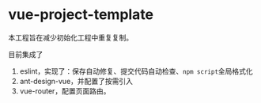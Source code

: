 # vue-project-template
本工程旨在减少初始化工程中重复复制。

目前集成了
1. eslint，实现了：保存自动修复、提交代码自动检查、`npm script`全局格式化
2. ant-design-vue，并配置了按需引入
3. vue-router，配置页面路由。
